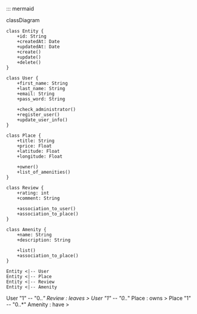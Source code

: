 ::: mermaid

classDiagram

	class Entity {
		+id: String
		+createdAt: Date
		+updatedAt: Date
		+create()
		+update()
		+delete()
	}

	class User {
		+first_name: String
		+last_name: String
		+email: String
		+pass_word: String

		+check_administrator()
		+register_user()
		+update_user_info()
	}

	class Place {
		+title: String
		+price: Float
		+latitude: Float
		+longitude: Float

		+owner()
		+list_of_amenities()
	}

	class Review {
		+rating: int
		+comment: String

		+association_to_user()
		+association_to_place()
	}

	class Amenity {
		+name: String
		+description: String

		+list()
		+association_to_place()
	}

	Entity <|-- User
	Entity <|-- Place
	Entity <|-- Review
	Entity <|-- Amenity


User "1" -- "0..*" Review : leaves >
User "1" -- "0..*" Place : owns >
Place "1" -- "0..*" Amenity : have >
